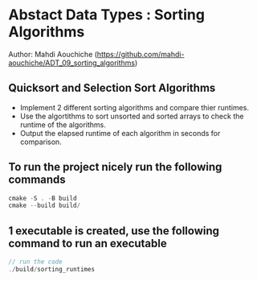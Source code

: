 # Abstact Data Types : Sorting Algorithms

Author: Mahdi Aouchiche (<https://github.com/mahdi-aouchiche/ADT_09_sorting_algorithms>)

## Quicksort and Selection Sort Algorithms

* Implement 2 different sorting algorithms and compare thier runtimes.
* Use the algortithms to sort unsorted and sorted arrays to check the runtime of the algorithms.
* Output the elapsed runtime of each algorithm in seconds for comparison.

## To run the project nicely run the following commands

```c++
cmake -S . -B build
cmake --build build/ 
```

## 1 executable is created, use the following command to run an executable

```c++
// run the code
./build/sorting_runtimes
```
